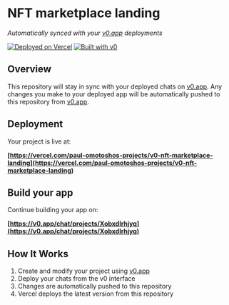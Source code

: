 # NFT marketplace landing

*Automatically synced with your [v0.app](https://v0.app) deployments*

[![Deployed on Vercel](https://img.shields.io/badge/Deployed%20on-Vercel-black?style=for-the-badge&logo=vercel)](https://vercel.com/paul-omotoshos-projects/v0-nft-marketplace-landing)
[![Built with v0](https://img.shields.io/badge/Built%20with-v0.app-black?style=for-the-badge)](https://v0.app/chat/projects/XobxdIrhjyq)

## Overview

This repository will stay in sync with your deployed chats on [v0.app](https://v0.app).
Any changes you make to your deployed app will be automatically pushed to this repository from [v0.app](https://v0.app).

## Deployment

Your project is live at:

**[https://vercel.com/paul-omotoshos-projects/v0-nft-marketplace-landing](https://vercel.com/paul-omotoshos-projects/v0-nft-marketplace-landing)**

## Build your app

Continue building your app on:

**[https://v0.app/chat/projects/XobxdIrhjyq](https://v0.app/chat/projects/XobxdIrhjyq)**

## How It Works

1. Create and modify your project using [v0.app](https://v0.app)
2. Deploy your chats from the v0 interface
3. Changes are automatically pushed to this repository
4. Vercel deploys the latest version from this repository
